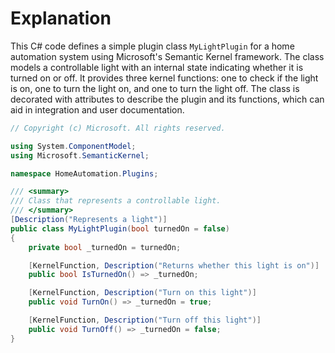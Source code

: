 # Explanation
This C# code defines a simple plugin class `MyLightPlugin` for a home automation system using Microsoft's Semantic Kernel framework. The class models a controllable light with an internal state indicating whether it is turned on or off. It provides three kernel functions: one to check if the light is on, one to turn the light on, and one to turn the light off. The class is decorated with attributes to describe the plugin and its functions, which can aid in integration and user documentation.

```csharp
// Copyright (c) Microsoft. All rights reserved.

using System.ComponentModel;
using Microsoft.SemanticKernel;

namespace HomeAutomation.Plugins;

/// <summary>
/// Class that represents a controllable light.
/// </summary>
[Description("Represents a light")]
public class MyLightPlugin(bool turnedOn = false)
{
    private bool _turnedOn = turnedOn;

    [KernelFunction, Description("Returns whether this light is on")]
    public bool IsTurnedOn() => _turnedOn;

    [KernelFunction, Description("Turn on this light")]
    public void TurnOn() => _turnedOn = true;

    [KernelFunction, Description("Turn off this light")]
    public void TurnOff() => _turnedOn = false;
}
```